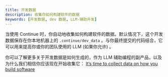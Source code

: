 ```yaml
---
title: 开发数据
description: 收集你如何构建软件的数据
keywords: [开发数据, dev 数据, LLM-辅助开发]
---
```


当使用 Continue 时，你自动地收集如何构建软件的数据。默认情况下，这个开发数据保存在你本地机器上的 `.continue/dev_data` 。与你最终提交的代码结合，它可以用来提高你或你的团队使用的 LLM (如果你允许) 。

你可以了解更多关于开发数据是如何生成的，作为 LLM 辅助编程的副产品，以及为什么我们相信你应该现在开始收集它： [It’s time to collect data on how you build software](https://blog.continue.dev/its-time-to-collect-data-on-how-you-build-software)
